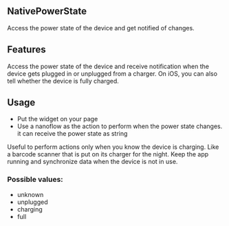 ## NativePowerState
Access the power state of the device and get notified of changes.

## Features
Access the power state of the device and receive notification when the device gets plugged in or unplugged from a charger. On iOS, you can also tell whether the device is fully charged.

## Usage
- Put the widget on your page
- Use a nanoflow as the action to perform when the power state changes. it can receive the power state as string

Useful to perform actions only when you know the device is charging. Like a barcode scanner that is put on its charger for the night. Keep the app running and synchronize data when the device is not in use.

### Possible values:
- unknown
- unplugged
- charging
- full
